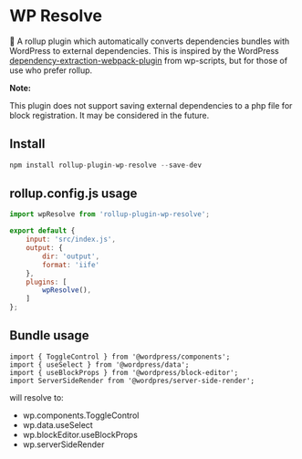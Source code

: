# WP Resolve

🍣 A rollup plugin which automatically converts dependencies bundles with WordPress to external dependencies. This is inspired by the WordPress [dependency-extraction-webpack-plugin](https://github.com/WordPress/gutenberg/tree/trunk/packages/dependency-extraction-webpack-plugin) from wp-scripts, but for those of use who prefer rollup.


**Note:**

This plugin does not support saving external dependencies to a php file for block registration. It may be considered in the future.

## Install

```js
npm install rollup-plugin-wp-resolve --save-dev
```

## rollup.config.js usage

```js
import wpResolve from 'rollup-plugin-wp-resolve';

export default {
	input: 'src/index.js',
	output: {
		dir: 'output',
		format: 'iife'
	},
	plugins: [
		wpResolve(),
	]
};
```

## Bundle usage

```
import { ToggleControl } from '@wordpress/components';
import { useSelect } from '@wordpress/data';
import { useBlockProps } from '@wordpress/block-editor';
import ServerSideRender from '@wordpres/server-side-render';
```

will resolve to:

* wp.components.ToggleControl
* wp.data.useSelect
* wp.blockEditor.useBlockProps
* wp.serverSideRender
